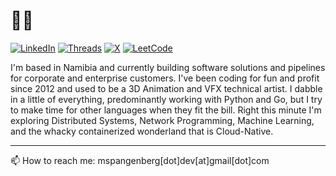 # 🚀✨

[![LinkedIn](https://img.shields.io/badge/LinkedIn-0077B5?style=for-the-badge&logo=linkedin&logoColor=white)](https://linkedin.com/in/marthinus-spangenberg)
[![Threads](https://img.shields.io/badge/Threads-1DA1F2?style=for-the-badge&logo=threads&logoColor=white)](https://www.threads.net/@marthinus.x)
[![X](https://img.shields.io/badge/BirdApp-1DA1F2?style=for-the-badge&logo=x&logoColor=white)](https://x.com/marthinusx)
[![LeetCode](https://img.shields.io/badge/leetCode-1DA1F2?style=for-the-badge&logo=leetcode&logoColor=white)](https://leetcode.com/u/m-spangenberg/)

I'm based in Namibia and currently building software solutions and pipelines for corporate and enterprise customers. I've been coding for fun and profit since 2012 and used to be a 3D Animation and VFX technical artist. I dabble in a little of everything, predominantly working with Python and Go, but I try to make time for other languages when they fit the bill. Right this minute I'm exploring Distributed Systems, Network Programming, Machine Learning, and the whacky containerized wonderland that is Cloud-Native.

---

📫 How to reach me: mspangenberg[dot]dev[at]gmail[dot]com
